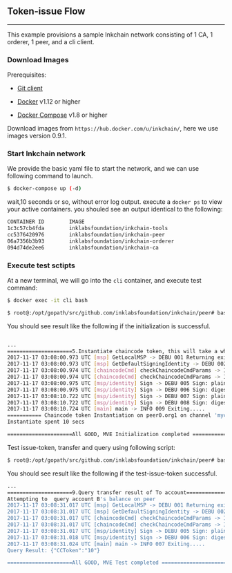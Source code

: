 ## Token-issue Flow

-----------------------------

This example provisions a sample Inkchain network consisting of 1 CA, 1 orderer, 1 peer, and a cli client.

### Download Images

Prerequisites:

- [Git client](https://git-scm.com/downloads)

- [Docker](https://www.docker.com/products/overview) v1.12 or higher

- [Docker Compose](https://docs.docker.com/compose/overview/) v1.8 or higher

Download images from `https://hub.docker.com/u/inkchain/`, here we use images version 0.9.1.

### Start Inkchain network

We provide the basic yaml file to start the network, and we can use following command to launch.

```bash
$ docker-compose up (-d)
```

wait,10 seconds or so, without error log output. execute a `docker ps` to view your active
containers. you shouled see an output identical to the following:

```bash
CONTAINER ID        IMAGE                                                                                                   COMMAND                  CREATED             STATUS              PORTS                                            NAMES
1c3c57cb4fda        inklabsfoundation/inkchain-tools                                                                        "bash -c 'while tr..."   About an hour ago   Up About an hour                                                     cli
cc5376420976        inklabsfoundation/inkchain-peer                                                                         "peer node start"        About an hour ago   Up About an hour    0.0.0.0:7051->7051/tcp, 0.0.0.0:7053->7053/tcp   peer0.org1.example.com
06a7356b3b93        inklabsfoundation/inkchain-orderer                                                                      "orderer"                About an hour ago   Up About an hour    0.0.0.0:7050->7050/tcp                           orderer.example.com
094d74de2ee6        inklabsfoundation/inkchain-ca                                                                           "sh -c 'inkchain-c..."   About an hour ago   Up About an hour    0.0.0.0:7054->7054/tcp                           ca_peerOrg1

```

### Execute test sctipts

At a new terminal, we will go into the `cli` container, and execute test command:

```bash
$ docker exec -it cli bash

$ root@:/opt/gopath/src/github.com/inklabsfoundation/inkchain/peer# bash ./scripts/initialization.sh
```

You should see result like the following if the initialization is successful.

```bash

...
=====================5.Instantiate chaincode token, this will take a while, pls waiting...===
2017-11-17 03:08:00.973 UTC [msp] GetLocalMSP -> DEBU 001 Returning existing local MSP
2017-11-17 03:08:00.973 UTC [msp] GetDefaultSigningIdentity -> DEBU 002 Obtaining default signing identity
2017-11-17 03:08:00.974 UTC [chaincodeCmd] checkChaincodeCmdParams -> INFO 003 Using default escc
2017-11-17 03:08:00.974 UTC [chaincodeCmd] checkChaincodeCmdParams -> INFO 004 Using default vscc
2017-11-17 03:08:00.975 UTC [msp/identity] Sign -> DEBU 005 Sign: plaintext: 0A95070A6708031A0C0890A5B9D00510...314D53500A04657363630A0476736363
2017-11-17 03:08:00.975 UTC [msp/identity] Sign -> DEBU 006 Sign: digest: C4C272C304B7F94526BB9E3B1EB548CEF22536361FC7B9CA78B1D2B82F2E4F56
2017-11-17 03:08:10.722 UTC [msp/identity] Sign -> DEBU 007 Sign: plaintext: 0A95070A6708031A0C0890A5B9D00510...1A27A866A689AB9E01AA12021DF03C45
2017-11-17 03:08:10.722 UTC [msp/identity] Sign -> DEBU 008 Sign: digest: 1CAF6F8DAAE1D1A294893BB05209BFE9F6A49CA9E5791C5E59C984558E4A5BD4
2017-11-17 03:08:10.724 UTC [main] main -> INFO 009 Exiting.....
=========== Chaincode token Instantiation on peer0.org1 on channel 'mychannel' is successful ==========
Instantiate spent 10 secs

=====================All GOOD, MVE Initialization completed =====================

```

Test issue-token, transfer and query using following script:

```bash
$ root@:/opt/gopath/src/github.com/inklabsfoundation/inkchain/peer# bash ./scripts/test_token.sh

```

You should see result like the following if the test-issue-token successful.

```bash
...
=====================9.Query transfer result of To account=====================
Attempting to  query account B's balance on peer
2017-11-17 03:08:31.017 UTC [msp] GetLocalMSP -> DEBU 001 Returning existing local MSP
2017-11-17 03:08:31.017 UTC [msp] GetDefaultSigningIdentity -> DEBU 002 Obtaining default signing identity
2017-11-17 03:08:31.017 UTC [chaincodeCmd] checkChaincodeCmdParams -> INFO 003 Using default escc
2017-11-17 03:08:31.017 UTC [chaincodeCmd] checkChaincodeCmdParams -> INFO 004 Using default vscc
2017-11-17 03:08:31.017 UTC [msp/identity] Sign -> DEBU 005 Sign: plaintext: 0A95070A6708031A0B08AFA5B9D00510...663634633739610A074343546F6B656E
2017-11-17 03:08:31.018 UTC [msp/identity] Sign -> DEBU 006 Sign: digest: C4AB537F895CE1D1375C09F2E83484EF9028F5342A25710294FAF8F66F532B5B
2017-11-17 03:08:31.024 UTC [main] main -> INFO 007 Exiting.....
Query Result: {"CCToken":"10"}

=====================All GOOD, MVE Test completed =====================

```

